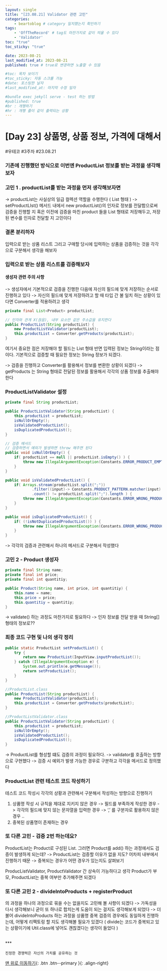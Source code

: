 ```yaml
---
layout: single
title: "[23.08.21] Validator 관련 고민"
categories:
    - beartoblog # category 일치했는지 확인하기 
tags:
    - 'OffTheRecord' # tag도 마찬가지로 같이 띄울 수 있다 
    - 'Validator'
toc: "true"
toc_sticky: "true"

date: 2023-08-21
last_modified_at: 2023-08-21
published: true # true로 변경하면 노출할 수 있음 

#toc: 목차 보이기 
#toc_sticky: 자동 스크롤 가능 
#date: 포스팅한 날자 
#last_modified_at: 마지막 수정 일자 

#bundle exec jekyll serve - test 하는 방법 
#published: true
#br : 개행하기 
#hr : 개행 줄이 같이 출력되는 상황 
---
```

# [Day 23] 상품명, 상품 정보, 가격에 대해서 
#우테코 #3주차 #23.08.21
### 기존에 진행했던 방식으로 이번엔 ProductList 정보를 받는 과정을 생각해보자

### 고민 1 . productList를 받는 과정을 먼저 생각해보자면 
-> productList는 사실상의 일급 컬렉션 역할을 수행한다 ( List<Product> 형태 )
-> setProductLIst() 메서드 내에서 new productList()의 인자로 정보를 전달함으로써 검증을 진행할 지
혹은 이전에 검증을 마친 product 들을 List 형태로 저장해두고, 저장된 변수를 인자로 전달할 지 고민이다

### 결론 분리하자
입력으로 받는 상품 리스트 
그리고 구매할 당시에 입력하는 상품을 검증하는 것을 각각으로 구분해서 생각을 해보자

### 입력으로 받는 상품 리스트를 검증해보자 

#### 생성자 관련 주의 사항
-> 생성자에서 기본적으로 검증을 진행한 다음에 자신의 필드에 맞게 저장하는 순서로 진행하고 있다
-> 자신의 필드에 맞게 저장하려고 할 때 타입 간 불 일치 하는 상황이 있다면 Converter를 적용하려고 생각
```java
private final List<Product> productList;

// 인자와 관계 X(끊음), 내부 요소만 같은 주소값을 유지한다
public ProductList(String productList) {
    new ProductListValidator(productList);
    this.productList = Converter.getProducts(productList);
} 
```
여기서 중요한 점은 저장해야 할 필드는 List<Product> 형태 반면 입력된 정보는 String이라는 점이다.
기본적으로 검증할 때 필요한 정보는 String 정보가 되겠다. 

-> 검증을 진행하고 Converter를 활용해서 정보를 변환한 상황이 되겠다 
-> getProducts 는 String 형태로 전달된 정보를 활용해서 각각의 상품 정보를 추출해야 한다

### ProductListValidator 설정
```java
private final String productList;

public ProductListValidator(String productList) {
    this.productList = productList;
    isNullOrEmpty();
    isValidatedProductList();
    isDuplicatedProductList();
}

// 검증 메서드
// 검증하면서 예외가 발생하면 throw 해주면 된다
public void isNullOrEmpty() {
    if( productList == null || productList.isEmpty() ) {
        throw new IllegalArgumentException(Constants.ERROR_PRODUCT_EMPTY_OR_NULL_INPUT);
    }
}

public void isValidatedProductList() {
    if( Arrays.stream(productList.split(";"))
            .filter((input)-> Constants.PRODUCT_PATTERN.matcher(input).matches())
            .count() != productList.split(";").length ) {
        throw new IllegalArgumentException(Constants.ERROR_WRONG_PRODUCT_INPUT);
    }
}

public void isDuplicatedProductList() {
    if( (!isNotDuplicatedProductList()) ) {
        throw new IllegalArgumentException(Constants.ERROR_WRONG_PRODUCT_INPUT);
    }
}

```

-> 각각의 검증과 관련해서 하나의 메서드로 구분해서 작성했다 

### 고민 2 - Product 생성자
```java
private final String name;
private final int price;
private final int quantitiy;

public Product(String name, int price, int quantitiy) {
    this.name = name;
    this.price = price;
    this.quantitiy = quantitiy;
}
```
-> validate() 하는 과정도 마찬가지로 필요하다 
-> 인자 정보를 전달 받을 때 String[] 형태의 정보로??

### 최종 코드 구현 및 나의 생각 정리
```java
public static ProductList setProductList() {
    try {
        return new ProductList(InputView.inputProductList());
    } catch (IllegalArgumentException e) {
        System.out.println(e.getMessage());
        return setProductList();
    }
}
```

```java
//ProductList.class
public ProductList(String productList) {
    new ProductListValidator(productList);
    this.productList = Converter.getProducts(productList);
}

//ProductListValidator.class
public ProductListValidator(String productList) {
    this.productList = productList;
    isNullOrEmpty();
    isValidatedProductList();
    isDuplicatedProductList();
}

```

-> ProductList를 형성할 떄도 검증의 과정이 필요하다.
-> validator를 호출하는 방향으로 구현했다 
-> 검증 시 예외가 발생 가능한 경우로 구분하고 각각을 메서드로 정의했다

### ProductList 관련 테스트 코드 작성하기 
테스트 코드 작성시 각각의 상황과 관련해서 구분해서 작성하는 방향으로 진행하기 
1. 상품명 작성 시 규칙을 제대로 지키지 않은 경우
   -> 필드를 부족하게 작성한 경우
   -> 각각의 필드에 맞지 않는 문자열을 입력한 경우
   -> ‘,’ 를 구분자로 활용하지 않은 경우 .. 
2. 중복된 상품명이 존재하는 경우 


### 또 다른 고민 - 검증 2번 하는데요?
ProductList는 Product로 구성된 List. 그러면 Product를 add() 하는 과정에서도 검증이 발생하게 되는데? 
-> ProductList는 검증할 이유가 없을 지도? 어차피 내부에서 진행하기 때문 
-> 중복되는 경우가 어떤 경우가 있는지도 살펴보기 

ProducListValidator, ProductValidator 간 상속이 가능하다고 생각
Product가 부모, ProductList는 중복 여부만 추가해주면 되겠다 

### 또 다른 고민 2 - divideIntoProducts + registerProduct
의 과정을 하나의 과정으로 묶을 수는 없을지도 고민해 볼 사항이 되겠다 
-> 가독성을 다시 생각해보니 굳이 또 하나로 합치는게 도움이 되는 걸지도 생각해보게 되었다
-> 더불어 divideIntoProducts 하는 과정을 상품명 중복 검증의 경우에도 동일하게 진행하는데, 어떻게 리팩토링 할 지도 생각해볼 필요가 있겠다 
( divide는 코드가 중복되고 있는 상황이기에 Util.class에 넣어도 괜찮겠다는 생각이 들었다 )


<br>
***
    
    진정한 경쟁력은 자신의 가치를 공유하는 것


[맨 위로 이동하기](#){: .btn .btn--primary }{: .align-right}